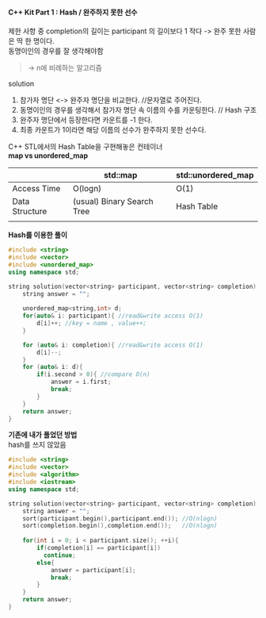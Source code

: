 #### C++ Kit Part 1 : Hash / 완주하지 못한 선수

제한 사항 중 
completion의 길이는 participant 의 길이보다 1 작다 -> 완주 못한 사람은 딱 한 명이다.  
동명이인의 경우를 잘 생각해야함  

>-> n에 비례하는 알고리즘 

solution  
1. 참가자 명단 <-> 완주자 명단을 비교한다. //문자열로 주어진다.  
2. 동명이인의 경우를 생각해서 참가자 명단 속 이름의 수를 카운팅한다. // Hash 구조  
3. 완주자 명단에서 등장한다면 카운트를 -1 한다.  
4. 최종 카운트가 1이라면 해당 이름의 선수가 완주하지 못한 선수다.  


C++ STL에서의 Hash Table을 구현해놓은 컨테이너  
**map vs unordered_map**  

|                | std::map                   | std::unordered_map |
|----------------|----------------------------|--------------------|
| Access Time    | O(logn)                    | O(1)               |
| Data Structure | (usual) Binary Search Tree | Hash Table         |
|                |                            |                    |


**Hash를 이용한 풀이**
```c++
#include <string>
#include <vector>
#include <unordered_map>
using namespace std;

string solution(vector<string> participant, vector<string> completion) {
    string answer = "";
    
    unordered_map<string,int> d; 
    for(auto& i: participant){ //read&write access O(1)
    	d[i]++; //key = name , value++;
    }

    for (auto& i: completion){ //read&write access O(1)
    	d[i]--;
    }
    for (auto& i: d){
    	if(i.second > 0){ //compare O(n)
    		answer = i.first;
    		break;
    	}
    }
    return answer;
}

```
**기존에 내가 풀었던 방법**  
hash를 쓰지 않았음
```c++
#include <string>
#include <vector>
#include <algorithm>
#include <iostream>
using namespace std;

string solution(vector<string> participant, vector<string> completion) {
    string answer = "";
    sort(participant.begin(),participant.end()); //O(nlogn)
    sort(completion.begin(),completion.end());   //O(nlogn)
    
    for(int i = 0; i < participant.size(); ++i){
        if(completion[i] == participant[i])
          continue;
        else{
            answer = participant[i];
            break;
        }
    }
    return answer;
}
```
